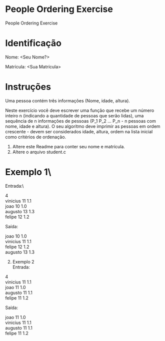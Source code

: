# People Ordering Exercise
People Ordering Exercise

# Identificação
Nome: <Seu Nome?>

Matrícula: <Sua Matrícula>

# Instruções
Uma pessoa contém três informações (Nome, idade, altura).

Neste exercício você deve escrever uma função que recebe um número inteiro n (indicando a quantidade de pessoas que serão lidas), uma sequência de n informações de pessoas (P_1 P_2 ... P_n - n pessoas com nome, idade e altura). O seu algoritmo deve imprimir as pessoas em ordem crescente - devem ser considerados idade, altura, ordem na lista inicial como critérios de ordenação.

1. Altere este Readme para conter seu nome e matrícula.
2. Altere o arquivo student.c

# Exemplo 1\
Entrada:\

4\
vinicius 11 1.1\
joao 10 1.0\
augusto 13 1.3\
felipe 12 1.2

Saída:

joao 10 1.0\
vinicius 11 1.1\
felipe 12 1.2\
augusto 13 1.3

2. Exemplo 2\
Entrada:

4\
vinicius 11 1.1\
joao 11 1.0\
augusto 11 1.1\
felipe 11 1.2


Saída:

joao 11 1.0\
vinicius 11 1.1\
augusto 11 1.1\
felipe 11 1.2



